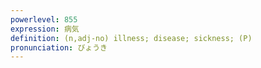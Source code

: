 ```yaml
---
powerlevel: 855
expression: 病気
definition: (n,adj-no) illness; disease; sickness; (P)
pronunciation: びょうき
---
```


